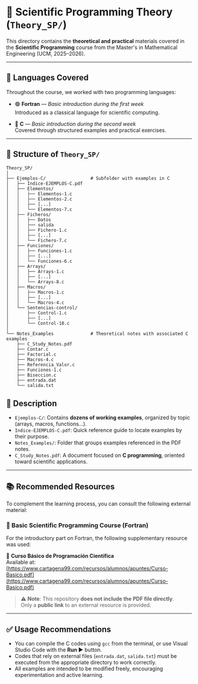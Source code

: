 # 📘 Scientific Programming Theory (`Theory_SP/`)

This directory contains the **theoretical and practical** materials covered in the **Scientific Programming** course from the Master's in Mathematical Engineering (UCM, 2025–2026).

---

## 🧾 Languages Covered

Throughout the course, we worked with two programming languages:

- 🟢 **Fortran** — *Basic introduction during the first week*  
  Introduced as a classical language for scientific computing.

- 🔷 **C** — *Basic introduction during the second week*  
  Covered through structured examples and practical exercises.

---

## 📂 Structure of `Theory_SP/`

```plaintext
Theory_SP/
│
├── Ejemplos-C/                 # Subfolder with examples in C
│   ├── Indice-EJEMPLOS-C.pdf
│   ├── Elementos/
│   │   ├── Elementos-1.c
│   │   ├── Elementos-2.c
│   │   ├── [...]
│   │   └── Elementos-7.c
│   ├── Ficheros/
│   │   ├── Datos
│   │   ├── salida
│   │   ├── Fichero-1.c
│   │   ├── [...]
│   │   └── Fichero-7.c
│   ├── Funciones/
│   │   ├── Funciones-1.c
│   │   ├── [...]
│   │   └── Funciones-6.c
│   ├── Arrays/
│   │   ├── Arrays-1.c
│   │   ├── [...]
│   │   └── Arrays-8.c
│   ├── Macros/
│   │   ├── Macros-1.c
│   │   ├── [...]
│   │   └── Macros-4.c
│   └── Sentencias-control/
│       ├── Control-1.c
│       ├── [...]
│       └── Control-10.c
│
└── Notes_Examples              # Theoretical notes with associated C examples
    ├── C_Study_Notes.pdf
    ├── Contar.c
    ├── Factorial.c
    ├── Macros-4.c
    ├── Referencia_Valor.c
    ├── Funciones-1.c
    ├── Biseccion.c
    ├── entrada.dat
    └── salida.txt
```

## 📄 Description

-  `Ejemplos-C/`: Contains **dozens of working examples**, organized by topic (arrays, macros, functions...).
-  `Indice-EJEMPLOS-C.pdf`: Quick reference guide to locate examples by their purpose.
-  `Notes_Examples/`: Folder that groups examples referenced in the PDF notes.
-  `C_Study_Notes.pdf`: A document focused on **C programming**, oriented toward scientific applications.

---

## 📚 Recommended Resources

To complement the learning process, you can consult the following external material:

### 📗 Basic Scientific Programming Course (Fortran)

For the introductory part on Fortran, the following supplementary resource was used:

📎 **Curso Básico de Programación Científica**  
Available at: [https://www.cartagena99.com/recursos/alumnos/apuntes/Curso-Basico.pdf](https://www.cartagena99.com/recursos/alumnos/apuntes/Curso-Basico.pdf)

> ⚠️ **Note**: This repository **does not include the PDF file directly**.  
> Only a **public link** to an external resource is provided.

---

## ✅ Usage Recommendations

- You can compile the C codes using `gcc` from the terminal, or use Visual Studio Code with the **Run ▶️** button.
- Codes that rely on external files (`entrada.dat`, `salida.txt`) must be executed from the appropriate directory to work correctly.
- All examples are intended to be modified freely, encouraging experimentation and active learning.


